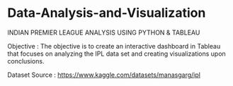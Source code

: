 # Data-Analysis-and-Visualization

 INDIAN PREMIER LEAGUE ANALYSIS USING PYTHON & TABLEAU
 
 Objective :
 The objective is to create an interactive dashboard in Tableau that focuses on analyzing the IPL data set and creating visualizations upon conclusions.

 Dataset Source : https://www.kaggle.com/datasets/manasgarg/ipl
